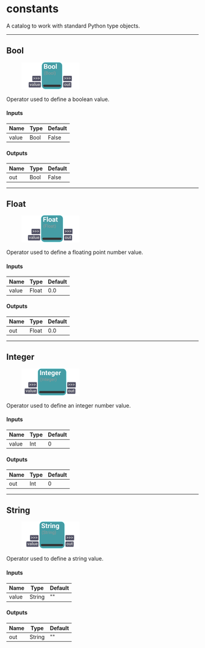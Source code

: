 # constants
A catalog to work with standard Python type objects.

---
## Bool

<figure style="width: 30%">
	<img src="images/Bool.png" alt="Node UI">
	<figcaption></figcaption>
</figure>

Operator used to define a boolean value.



#### Inputs
| Name | Type | Default
| --- | --- | --- |
| value | Bool | False

#### Outputs
| Name | Type | Default |
| --- | --- | --- |
| out | Bool | False


---
## Float

<figure style="width: 30%">
	<img src="images/Float.png" alt="Node UI">
	<figcaption></figcaption>
</figure>

Operator used to define a floating point number value.



#### Inputs
| Name | Type | Default
| --- | --- | --- |
| value | Float | 0.0

#### Outputs
| Name | Type | Default |
| --- | --- | --- |
| out | Float | 0.0


---
## Integer

<figure style="width: 30%">
	<img src="images/Integer.png" alt="Node UI">
	<figcaption></figcaption>
</figure>

Operator used to define an integer number value.



#### Inputs
| Name | Type | Default
| --- | --- | --- |
| value | Int | 0

#### Outputs
| Name | Type | Default |
| --- | --- | --- |
| out | Int | 0


---
## String

<figure style="width: 30%">
	<img src="images/String.png" alt="Node UI">
	<figcaption></figcaption>
</figure>

Operator used to define a string value.



#### Inputs
| Name | Type | Default
| --- | --- | --- |
| value | String | ""

#### Outputs
| Name | Type | Default |
| --- | --- | --- |
| out | String | ""


